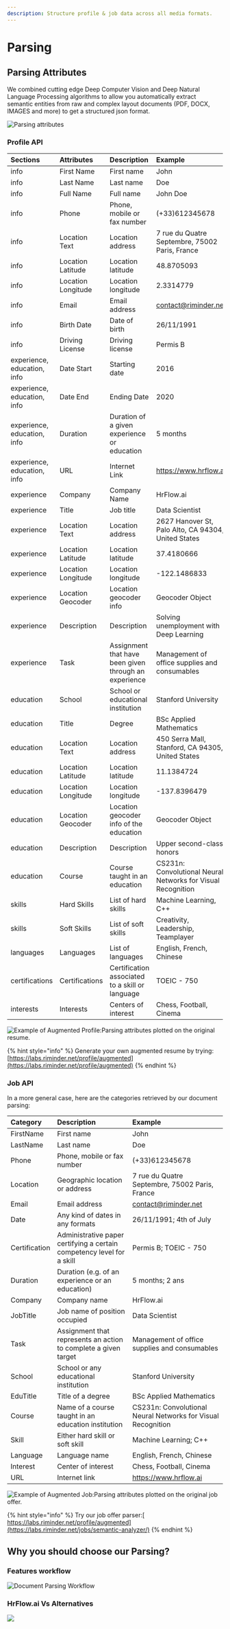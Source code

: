 ```yaml
---
description: Structure profile & job data across all media formats.
---
```


# Parsing

## Parsing Attributes

We combined cutting edge Deep Computer Vision and Deep Natural Language Processing algorithms to allow you automatically extract semantic entities from raw and complex layout documents \(PDF, DOCX, IMAGES and more\) to get a structured json format.

![Parsing attributes](../.gitbook/assets/screenshot-from-2020-03-01-19-32-31.png)

### Profile API

| **Sections** | Attributes | Description | Example |
| :--- | :--- | :--- | :--- |
| info | First Name | First name | John |
| info | Last Name | Last name | Doe |
| info | Full Name | Full name | John Doe |
| info | Phone | Phone, mobile or fax number | \(+33\)612345678 |
| info | Location Text | Location address | 7 rue du Quatre Septembre, 75002 Paris, France |
| info | Location Latitude | Location latitude | 48.8705093 |
| info | Location Longitude | Location longitude | 2.3314779 |
| info | Email | Email address | contact@riminder.net |
| info | Birth Date | Date of birth | 26/11/1991 |
| info | Driving License | Driving license | Permis B |
| experience, education, info | Date Start | Starting date | 2016 |
| experience, education, info | Date End | Ending Date | 2020 |
| experience, education, info | Duration | Duration of a given experience or education | 5 months |
| experience, education, info | URL | Internet Link | https://www.hrflow.ai |
| experience | Company | Company Name | HrFlow.ai |
| experience | Title | Job title | Data Scientist |
| experience | Location Text | Location address | 2627 Hanover St, Palo Alto, CA 94304, United States |
| experience | Location Latitude | Location latitude | 37.4180666 |
| experience | Location Longitude | Location longitude | -122.1486833 |
| experience | Location Geocoder | Location geocoder info  | Geocoder Object |
| experience | Description | Description  | Solving unemployment with Deep Learning |
| experience | Task | Assignment that have been given through an experience | Management of office supplies and consumables |
| education | School | School or educational institution | Stanford University |
| education | Title | Degree | BSc Applied Mathematics |
| education | Location Text | Location address | 450 Serra Mall, Stanford, CA 94305, United States |
| education | Location Latitude | Location latitude | 11.1384724 |
| education | Location Longitude | Location longitude | -137.8396479 |
| education | Location Geocoder | Location geocoder info of the education | Geocoder Object |
| education | Description | Description | Upper second-class honors |
| education | Course | Course taught in an education | CS231n: Convolutional Neural Networks for Visual Recognition |
| skills | Hard Skills | List of hard skills | Machine Learning, C++ |
| skills | Soft Skills | List of soft skills | Creativity, Leadership, Teamplayer |
| languages | Languages | List of languages | English, French, Chinese |
| certifications | Certifications | Certification associated to a skill or language | TOEIC - 750 |
| interests | Interests | Centers of interest | Chess, Football, Cinema |

![Example of Augmented Profile:Parsing attributes plotted on the original resume.](https://lh4.googleusercontent.com/LpKFFRl8MbJ561Q-fxFy88VB23ZK5I749ZW8Yzkl-WIqTPTkgY8espVLiKdxnimZcCydcB9XgQev4KSsee9RcyPw3dcTh7NqT6Xk8oNdExuPltvH92Y7jV-bdspZFbU7dYfOD5noeFw)

{% hint style="info" %}
Generate your own augmented resume by trying: [https://labs.riminder.net/profile/augmented](https://labs.riminder.net/profile/augmented)
{% endhint %}

### Job API

In a more general case, here are the categories retrieved by our document parsing:

| Category | Description | Example |
| :--- | :--- | :--- |
| FirstName | First name | John |
| LastName | Last name | Doe |
| Phone | Phone, mobile or fax number | \(+33\)612345678 |
| Location | Geographic location or address | 7 rue du Quatre Septembre, 75002 Paris, France |
| Email | Email address | contact@riminder.net |
| Date | Any kind of dates in any formats | 26/11/1991; 4th of July |
| Certification | Administrative paper certifying a certain competency level for a skill | Permis B; TOEIC - 750 |
| Duration | Duration \(e.g. of an experience or an education\) | 5 months; 2 ans |
| Company | Company name | HrFlow.ai |
| JobTitle | Job name of position occupied | Data Scientist |
| Task | Assignment that represents an action to complete a given target | Management of office supplies and consumables |
| School | School or any educational institution | Stanford University |
| EduTitle | Title of a degree | BSc Applied Mathematics |
| Course | Name of a course taught in an education institution | CS231n: Convolutional Neural Networks for Visual Recognition |
| Skill | Either hard skill or soft skill | Machine Learning; C++ |
| Language | Language name | English, French, Chinese |
| Interest | Center of interest | Chess, Football, Cinema |
| URL | Internet link | https://www.hrflow.ai |

![Example of Augmented Job:Parsing attributes plotted on the original job offer.](../.gitbook/assets/screenshot-from-2020-03-01-20-12-05.png)

{% hint style="info" %}
Try our job offer parser:[ https://labs.riminder.net/profile/augmented](https://labs.riminder.net/jobs/semantic-analyzer/)
{% endhint %}

## Why you should choose our Parsing?

### Features workflow

![Document Parsing Workflow](../.gitbook/assets/untitled-diagram-4.png)

### **HrFlow.ai Vs Alternatives**

![](../.gitbook/assets/screenshot-2020-04-15-at-08.20.34.png)

